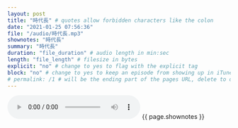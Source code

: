 ```yaml
---
layout: post
title: "時代長" # quotes allow forbidden characters like the colon
date: "2021-01-25 07:56:36"
file: "/audio/時代長.mp3"
shownotes: "時代長"
summary: "時代長"
duration: "file_duration" # audio length in min:sec
length: "file_length" # filesize in bytes
explicit: "no" # change to yes to flag with the explicit tag
block: "no" # change to yes to keep an episode from showing up in iTunes
# permalink: /1 # will be the ending part of the pages URL, delete to default to the title
---
```


<audio controls>
<source src="{{site.url}}{{site.baseurl}}{{ page.file }}" type="audio/x-mp3">
Your browser does not support the audio element.
</audio>
{{ page.shownotes }}

